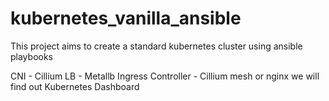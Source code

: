 # kubernetes_vanilla_ansible
This project aims to create a standard kubernetes cluster using ansible playbooks

CNI - Cillium
LB - Metallb
Ingress Controller - Cillium mesh or nginx we will find out
Kubernetes Dashboard